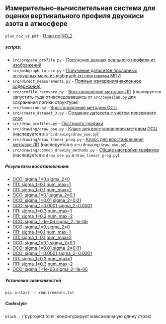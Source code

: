 ## Измерительно-вычислительная система для оценки вертикального профиля двуокиси азота в атмосфере
`plan_no2_v1.pdf` - [План по NO_2](plan_no2_v1.pdf)
##### scripts:
* `src/prepare_profile.py` - [Получение данных реального профиля из изображений](src/prepare_profile.py)
* `src/msbgraph_to_csv.py` - [Получение датасетов послойных воздушных масс из msbgraph.txt программы МПИ](src/msbgraph_to_csv.py)
* `src/direct_measurements.py` - [Прямые измерения(наклонное содержание)](src/direct_measurements.py)
* `src/profile_recovery.py` - [Восстановление методом ЛП](src/profile_recovery.py) (планируется запустить туда отнаследовавшись от `src/bayesian.py` для сохранения логики структуры)
* `src/bayesian.py` - [Восстановление методом ОСЦ](src/bayesian.py)
* `src/create_dataset_3.py` - [Создание датасета с учётом приземного слоя](src/create_dataset_3.py)
* `src/draw_profiles.py` - [Построить графики](src/draw_profiles.py)
* `src/drawing/draw_ose.py` - [Класс для восстановления методом ОСЦ](src/drawing/draw_ose.py) (наследуется в `src/drawing/draw_ose.py`)
* `src/drawing/draw_linear_prog.py` - [Класс для восстановления методом ЛП](src/drawing/draw_linear_prog.py) (наследуется в `src/drawing/draw_ose.py`)
* `src/drawing/common_drawing_methods.py` - [Общие настройки графиков](src/drawing/common_drawing_methods.py) (наследуется в `draw_ose.py` и `draw_linear_prog.py`)
##### Результаты восстановления:
* [ОСО: sigma_1=0,sigma_2=0](output/profiles_1,sigma_1=0,sigma_2=0)
* [ЛП: sigma_1=0.1,num_max=1](output/profiles_1,sigma_1=0.1,num_max=1)
* [ЛП: sigma_1=0.1,num_max=2](output/profiles_1,sigma_1=0.1,num_max=2)
* [ОСО: sigma_1=0.1,sigma_2=0.1](output/profiles_1,sigma_1=0.1,sigma_2=0.1)
* [ОСО: sigma_1=0.01,sigma_2=0.01](output/profiles_1,sigma_1=0.01,sigma_2=0.01)
* [ОСО: sigma_1=0.0001,sigma_2=0.0001](output/profiles_1,sigma_1=0.0001,sigma_2=0.0001)
* [ЛП: sigma_1=0.3,num_max=1](output/profiles_1,sigma_1=0.3,num_max=1)
* [ЛП: sigma_1=0.3,num_max=2](output/profiles_1,sigma_1=0.3,num_max=2)
* [ОСО: sigma_1=1e-06,sigma_2=1e-06](output/profiles_1,sigma_1=1e-06,sigma_2=1e-06)
* [ОСО: sigma_1=0,sigma_2=0](output/profiles_2,sigma_1=0,sigma_2=0)
* [ЛП: sigma_1=0.1,num_max=1](output/profiles_2,sigma_1=0.1,num_max=1)
* [ЛП: sigma_1=0.1,num_max=2](output/profiles_2,sigma_1=0.1,num_max=2)
* [ОСО: sigma_1=0.1,sigma_2=0.1](output/profiles_2,sigma_1=0.1,sigma_2=0.1)
* [ОСО: sigma_1=0.01,sigma_2=0.01](output/profiles_2,sigma_1=0.01,sigma_2=0.01)
* [ОСО: sigma_1=0.0001,sigma_2=0.0001](output/profiles_2,sigma_1=0.0001,sigma_2=0.0001)
* [ЛП: sigma_1=0.3,num_max=1](output/profiles_2,sigma_1=0.3,num_max=1)
* [ЛП: sigma_1=0.3,num_max=2](output/profiles_2,sigma_1=0.3,num_max=2)
* [ОСО: sigma_1=1e-06,sigma_2=1e-06](output/profiles_2,sigma_1=1e-06,sigma_2=1e-06)
##### Установка зависимостей
```pip install -r requirements.txt```
##### Codestyle
```black .``` ('pyproject.toml' конфигурирует максимальную длину строк)